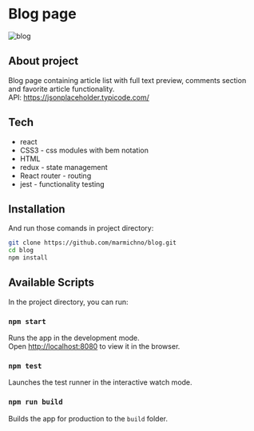 # Blog page

![blog](https://user-images.githubusercontent.com/72525469/127885391-1a6d66fc-4926-4c9d-add5-2c0a24a4b66b.gif)

## About project

Blog page containing article list with full text preview, comments section and favorite article functionality.<br>
API: https://jsonplaceholder.typicode.com/

## Tech

- react
- CSS3 - css modules with bem notation
- HTML
- redux - state management
- React router - routing
- jest - functionality testing

## Installation

And run those comands in project directory:
```sh
git clone https://github.com/marmichno/blog.git
cd blog
npm install
```

## Available Scripts

In the project directory, you can run:

### `npm start`

Runs the app in the development mode.\
Open [http://localhost:8080](http://localhost:8080) to view it in the browser.

### `npm test`

Launches the test runner in the interactive watch mode.

### `npm run build`

Builds the app for production to the `build` folder.
